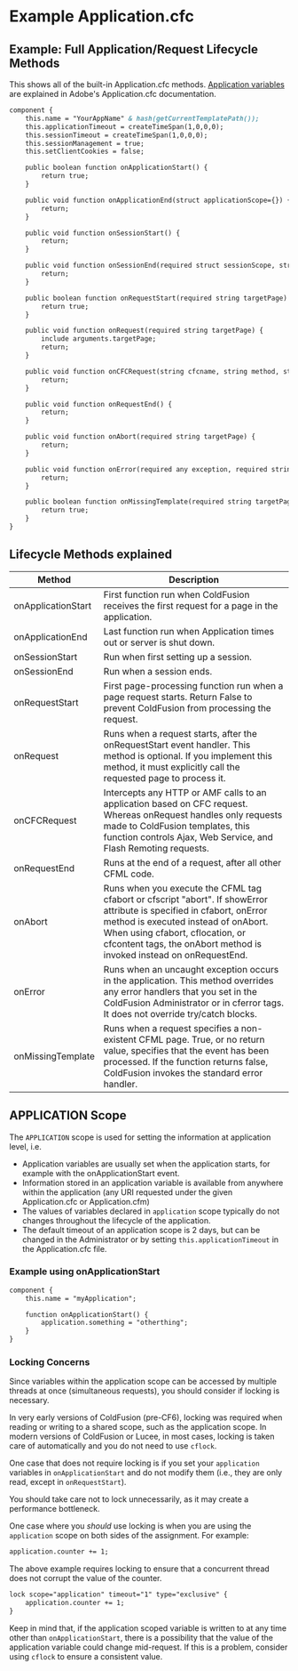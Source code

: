 # Example Application.cfc

## Example: Full Application/Request Lifecycle Methods

This shows all of the built-in Application.cfc methods.
[Application variables](https://helpx.adobe.com/coldfusion/cfml-reference/application-cfc-reference/application-variables.html) are explained in Adobe's Application.cfc documentation.

```cfml
component {
    this.name = "YourAppName" & hash(getCurrentTemplatePath());
    this.applicationTimeout = createTimeSpan(1,0,0,0);
    this.sessionTimeout = createTimeSpan(1,0,0,0);
    this.sessionManagement = true;
    this.setClientCookies = false;

    public boolean function onApplicationStart() {
        return true;
    }

    public void function onApplicationEnd(struct applicationScope={}) {
        return;
    }

    public void function onSessionStart() {
        return;
    } 

    public void function onSessionEnd(required struct sessionScope, struct applicationScope={}) {
        return;
    }

    public boolean function onRequestStart(required string targetPage) {
        return true;
    }

    public void function onRequest(required string targetPage) {
        include arguments.targetPage;
        return;
    }

    public void function onCFCRequest(string cfcname, string method, struct args) {
        return;
    }

    public void function onRequestEnd() {
        return;
    }

    public void function onAbort(required string targetPage) {
        return;
    }

    public void function onError(required any exception, required string eventName) {
        return;
    }

    public boolean function onMissingTemplate(required string targetPage) {
        return true;
    }
}
```

## Lifecycle Methods explained

| Method             | Description                                                          |
|--------------------|----------------------------------------------------------------------|
| onApplicationStart | First function run when ColdFusion receives the first request for a page in the application.  |
| onApplicationEnd   | Last function run when Application times out or server is shut down. |
| onSessionStart     | Run when first setting up a session. |
| onSessionEnd       | Run when a session ends. |
| onRequestStart     | First page-processing function run when a page request starts. Return False to prevent ColdFusion from processing the request. |
| onRequest          | Runs when a request starts, after the onRequestStart event handler. This method is optional. If you implement this method, it must explicitly call the requested page to process it. |
| onCFCRequest       | Intercepts any HTTP or AMF calls to an application based on CFC request. Whereas onRequest handles only requests made to ColdFusion templates, this function controls Ajax, Web Service, and Flash Remoting requests. |
| onRequestEnd       | Runs at the end of a request, after all other CFML code. |
| onAbort            | Runs when you execute the CFML tag cfabort or cfscript "abort". If showError attribute is specified in cfabort, onError method is executed instead of onAbort. When using cfabort, cflocation, or cfcontent tags, the onAbort method is invoked instead on onRequestEnd. |
| onError            | Runs when an uncaught exception occurs in the application. This method overrides any error handlers that you set in the ColdFusion Administrator or in cferror tags. It does not override try/catch blocks. |
| onMissingTemplate  | Runs when a request specifies a non-existent CFML page. True, or no return value, specifies that the event has been processed. If the function returns false, ColdFusion invokes the standard error handler. |

## APPLICATION Scope

The `APPLICATION` scope is used for setting the information at application level, i.e.

* Application variables are usually set when the application starts, for example with the onApplicationStart event.
* Information stored in an application variable is available from anywhere within the application (any URI requested under the given Application.cfc or Application.cfm)
* The values of variables declared in `application` scope typically do not changes throughout the lifecycle of the application.
* The default timeout of an application scope is 2 days, but can be changed in the Administrator or by setting `this.applicationTimeout` in the Application.cfc file.

### Example using onApplicationStart

```cfml
component {
    this.name = "myApplication";

    function onApplicationStart() {
        application.something = "otherthing";
    }
}
```

### Locking Concerns

Since variables within the application scope can be accessed by multiple threads at once (simultaneous requests), you should consider if locking is necessary.

In very early versions of ColdFusion (pre-CF6), locking was required when reading or writing to a shared scope, such as the application scope. In modern versions of ColdFusion or Lucee, in most cases, locking is taken care of automatically and you do not need to use `cflock`.

One case that does not require locking is if you set your `application` variables in `onApplicationStart` and do not modify them (i.e., they are only read, except in `onRequestStart`).

You should take care not to lock unnecessarily, as it may create a performance bottleneck.

One case where you _should_ use locking is when you are using the `application` scope on both sides of the assignment. For example:

```cfml
application.counter += 1;
```

The above example requires locking to ensure that a concurrent thread does not corrupt the value of the counter.

```cfml
lock scope="application" timeout="1" type="exclusive" {
    application.counter += 1;
}
```

Keep in mind that, if the application scoped variable is written to at any time other than `onApplicationStart`, there is a possibility that the value of the application variable could change mid-request. If this is a problem, consider using `cflock` to ensure a consistent value.

